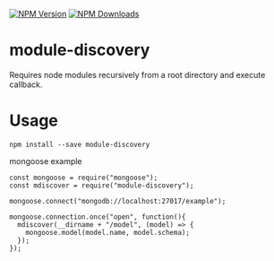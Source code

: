 [![NPM Version](http://img.shields.io/npm/v/module-discovery.svg?style=flat)](https://www.npmjs.org/package/module-discovery)
[![NPM Downloads](https://img.shields.io/npm/dm/module-discovery.svg?style=flat)](https://www.npmjs.org/package/module-discovery)

# module-discovery
Requires node modules recursively from a root directory and execute callback.

# Usage

`npm install --save module-discovery`


mongoose example
```
const mongoose = require("mongoose");
const mdiscover = require("module-discovery");

mongoose.connect("mongodb://localhost:27017/example");

mongoose.connection.once("open", function(){
  mdiscover(__dirname + "/model", (model) => {
    mongoose.model(model.name, model.schema);
  });
});
```
